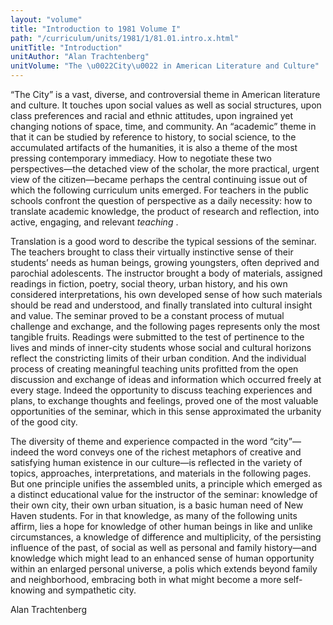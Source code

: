 ```yaml
---
layout: "volume"
title: "Introduction to 1981 Volume I"
path: "/curriculum/units/1981/1/81.01.intro.x.html"
unitTitle: "Introduction"
unitAuthor: "Alan Trachtenberg"
unitVolume: "The \u0022City\u0022 in American Literature and Culture"
---
```

<body>
 <p>
  “The City” is a vast, diverse, and controversial theme in American literature and culture. It touches upon social values as well as social structures, upon class preferences and racial and ethnic attitudes, upon ingrained yet changing notions of space, time, and community. An “academic” theme in that it can be studied by reference to history, to social science, to the accumulated artifacts of the humanities, it is also a theme of the most pressing contemporary immediacy. How to negotiate these two perspectives—the detached view of the scholar, the more practical, urgent view of the citizen—became perhaps the central continuing issue out of which the following curriculum units emerged. For teachers in the public schools confront the question of perspective as a daily necessity: how to translate academic knowledge, the product of research and reflection, into active, engaging, and relevant
  <i>
   teaching
  </i>
  .
 </p>
 <p>
  Translation is a good word to describe the typical sessions of the seminar. The teachers brought to class their virtually instinctive sense of their students’ needs as human beings, growing youngsters, often deprived and parochial adolescents. The instructor brought a body of materials, assigned readings in fiction, poetry, social theory, urban history, and his own considered interpretations, his own developed sense of how such materials should be read and understood, and finally translated into cultural insight and value. The seminar proved to be a constant process of mutual challenge and exchange, and the following pages represents only the most tangible fruits. Readings were submitted to the test of pertinence to the lives and minds of inner-city students whose social and cultural horizons reflect the constricting limits of their urban condition. And the individual process of creating meaningful teaching units profitted from the open discussion and exchange of ideas and information which occurred freely at every stage. Indeed the opportunity to discuss teaching experiences and plans, to exchange thoughts and feelings, proved one of the most valuable opportunities of the seminar, which in this sense approximated the urbanity of the good city.
 </p>
 <p>
  The diversity of theme and experience compacted in the word “city”—indeed the word conveys one of the richest metaphors of creative and satisfying human existence in our culture—is reflected in the variety of topics, approaches, interpretations, and materials in the following pages. But one principle unifies the assembled units, a principle which emerged as a distinct educational value for the instructor of the seminar: knowledge of their own city, their own urban situation, is a basic human need of New Haven students. For in that knowledge, as many of the following units affirm, lies a hope for knowledge of other human beings in like and unlike circumstances, a knowledge of difference and multiplicity, of the persisting influence of the past, of social as well as personal and family history—and knowledge which might lead to an enhanced sense of human opportunity within an enlarged personal universe, a polis which extends beyond family and neighborhood, embracing both in what might become a more self-knowing and sympathetic city.
 </p>
 <p>
  Alan Trachtenberg
 </p>

</body>